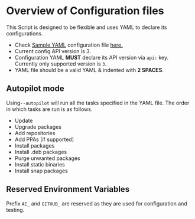 # Overview of Configuration files

This Script is designed to be flexible and uses YAML to declare its configurations.

- Check [Sample YAML](/yaml) configuration file [here.](/yaml)
- Current config API version is 3.
- Configuration YAML **MUST** declare its API version via `api:` key. Currently only supported version is `3`.
- YAML file should be a valid YAML & indented with **2 SPACES**.

## Autopilot mode

Using`--autopilot` will run all the tasks specified in the YAML file. The order in which tasks are run is as follows.

- Update
- Upgrade packages
- Add repositories
- Add PPAs [if supported]
- Install packages
- Install .deb packages
- Purge unwanted packages
- Install static binaries
- Install snap packages

## Reserved Environment Variables

Prefix `AE_` and `GITHUB_` are reserved as they are used for configuration and testing.
